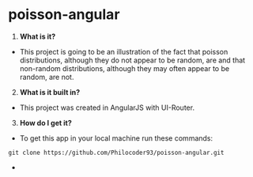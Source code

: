 # poisson-angular
1. **What is it?**
- This project is going to be an illustration of the fact that poisson distributions, although they do not appear to be random, are and that non-random distributions, although they may often appear to be random, are not.
2. **What is it built in?**
- This project was created in AngularJS with UI-Router.
3. **How do I get it?**
- To get this app in your local machine run these commands:
```
git clone https://github.com/Philocoder93/poisson-angular.git
```
- 
